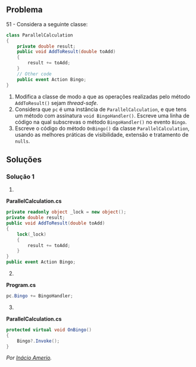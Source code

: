 ## Problema

51 - Considera a seguinte classe:

```cs
class ParallelCalculation
{
    private double result;
    public void AddToResult(double toAdd)
    {
        result += toAdd;
    }
    // Other code
    public event Action Bingo;
}
```

1. Modifica a classe de modo a que as operações realizadas pelo método
   `AddToResult()` sejam _thread-safe_.
2. Considera que `pc` é uma instância de `ParallelCalculation`, e que tens um
   método com assinatura `void BingoHandler()`. Escreve uma linha de código na
   qual subscrevas o método `BingoHandler()` no evento `Bingo`.
3. Escreve o código do método `OnBingo()` da classe `ParallelCalculation`,
   usando as melhores práticas de visibilidade, extensão e tratamento de
   `nulls`.

## Soluções

### Solução 1

1.

**ParallelCalculation.cs**

```cs
private readonly object _lock = new object();
private double result;
public void AddToResult(double toAdd)
{
    lock(_lock)
    {
        result += toAdd;
    }
}
public event Action Bingo;
```

2.

**Program.cs**

```cs
pc.Bingo += BingoHandler;
```

3.

**ParallelCalculation.cs**

```cs
protected virtual void OnBingo()
{
    Bingo?.Invoke();
}
```

*Por [Inácio Amerio](https://github.com/FPTheFluffyPawed/).*